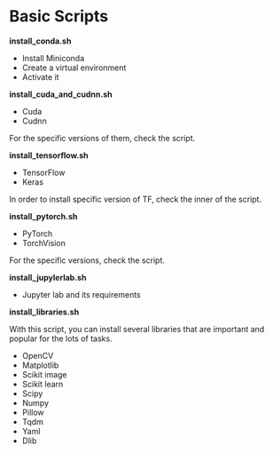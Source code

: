 # Basic Scripts

**install_conda.sh**

- Install Miniconda 
- Create a virtual environment
- Activate it

**install_cuda_and_cudnn.sh**

- Cuda
- Cudnn

For the specific versions of them, check the script.

**install_tensorflow.sh**

- TensorFlow
- Keras

In order to install specific version of TF, check the inner of the script.

**install_pytorch.sh**

- PyTorch 
- TorchVision 

For the specific versions, check the script.

**install_jupylerlab.sh**

- Jupyter lab and its requirements

**install_libraries.sh**

With this script, you can install several libraries that are important and popular for the lots of tasks.
- OpenCV
- Matplotlib
- Scikit image
- Scikit learn
- Scipy
- Numpy
- Pillow
- Tqdm
- Yaml
- Dlib
